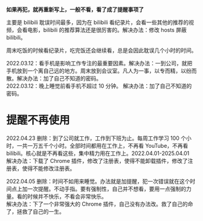 
**如果再犯，就再重新写上，一般不看，看了成了提醒事项了**  

主要是 bilibili 耽误时间最多，因为在 bilibili 看纪录片，会看一些其他的推荐的视频，会看电影，bilibili 的推荐算法还是很厉害的。解决办法：修改 hosts 屏蔽 bilibili。  

周末吃饭的时候看纪录片，吃完饭还会继续看，总是会因此耽误几个小时的时间。  

2022.03.12：看手机是影响工作专注的最重要因素。解决办法：一到公司，就把手机放到一个离自己远的地方。周末放到会议室。凡人为一事，以专而精，以纷而散。解决办法：加了自己不知道的密码。   
2022.03.12：晚上睡觉前看手机不超过 10 分钟。 解决办法：加了自己不知道的密码。   


# 提醒不再使用   

2022.04.23 删除：到了公司就工作，工作到下班为止。每周工作学习 100 个小时，一共一万五千个小时。全部时间都用在工作上，不再看 YouTube，不再看 bilibili。核心就是不再看这些，集中精力用在工作上。2022.04.01-2025.04.01   
解决办法：下载了 Chrome 插件，修改了注册表，使得不能卸载插件，修改了注册表，使得不能修改注册表。    

2022.04.05 删除：时间不如用来睡觉。办法就是加提醒，犯一次错误就在这个时间点上加一次提醒。不动手指。要有强制性，自己并不想看，要用一点强制的力量。看的时候并不快乐，不看会非常快乐。   
解决办法：下了一个非常强大的 Chrome 插件，自己没有办法改。救了自己的命了，拯救了自己的一生。   

